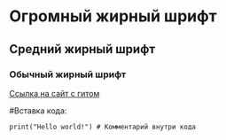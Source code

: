 # Огромный жирный шрифт

## Средний жирный шрифт

### Обычный жирный шрифт

[Ссылка на сайт с гитом](https://git-scm.com/book/ru/v2)

#Вставка  кода: 

```
print("Hello world!") # Комментарий внутри кода
```
